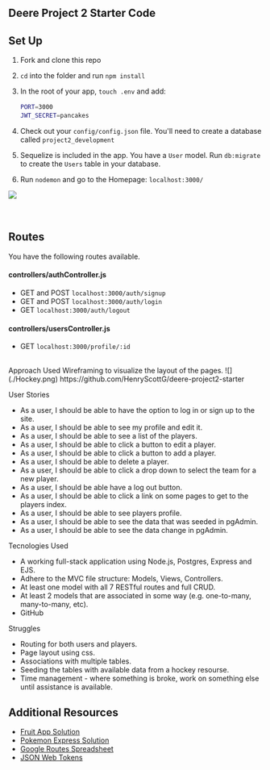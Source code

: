 ## Deere Project 2 Starter Code

## Set Up

1. Fork and clone this repo
1. `cd` into the folder and run `npm install`
1. In the root of your app, `touch .env` and add:

   ```bash
   PORT=3000
   JWT_SECRET=pancakes
   ```

1. Check out your `config/config.json` file. You'll need to create a database called `project2_development`
1. Sequelize is included in the app. You have a `User` model. Run `db:migrate` to create the `Users` table in your database.
1. Run `nodemon` and go to the Homepage: `localhost:3000/`

![](https://i.imgur.com/uuhrOxQ.png)

<br>

## Routes

You have the following routes available.

#### controllers/authController.js

- GET and POST `localhost:3000/auth/signup`
- GET and POST `localhost:3000/auth/login`
- GET `localhost:3000/auth/logout`

#### controllers/usersController.js

- GET `localhost:3000/profile/:id`

<br>
Approach Used
Wireframing to visualize the layout of the pages. 
![](./Hockey.png)
https://github.com/HenryScottG/deere-project2-starter

User Stories
 * As a user, I should be able to have the option to log in or sign up to the site.
 * As a user, I should be able to see my profile and edit it. 
 * As a user, I should be able to see a list of the players.
 * As a user, I should be able to click a button to edit a player.
 * As a user, I should be able to click a button to add a player.
 * As a user, I should be able to delete a player.
 * As a user, I should be able to click a drop down to select the team for a new player.
 * As a user, I should be able have a log out button.
 * As a user, I should be able to click a link on some pages to get to the players index.
 * As a user, I should be able to see players profile.
 * As a user, I should be able to see the data that was seeded in pgAdmin.
 * As a user, I should be able to see the data change in pgAdmin.

Tecnologies Used
* A working full-stack application using Node.js, Postgres, Express and EJS.
* Adhere to the MVC file structure: Models, Views, Controllers.
* At least one model with all 7 RESTful routes and full CRUD.
* At least 2 models that are associated in some way (e.g. one-to-many, many-to-many, etc).
* GitHub

Struggles
* Routing for both users and players.
* Page layout using css.
* Associations with multiple tables. 
* Seeding the tables with available data from a hockey resourse.
* Time management - where something is broke, work on something else until assistance is available. 


## Additional Resources

- [Fruit App Solution](https://git.generalassemb.ly/jdr-0622/fruit-app-in-class)
- [Pokemon Express Solution](https://git.generalassemb.ly/jdr-0622/pokemon-express-sequelize6)
- [Google Routes Spreadsheet](https://docs.google.com/spreadsheets/d/14-LHKXLtEkp_vKEz3qSKjREnrmSyzQ9fimTlmrPsZsQ/edit#gid=0)
- [JSON Web Tokens](https://jwt.io/)
